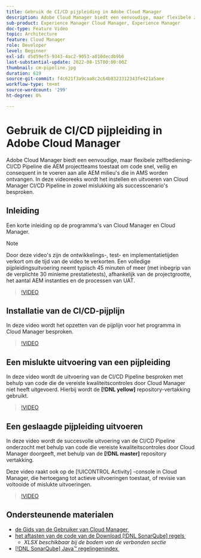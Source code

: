 ```yaml
---
title: Gebruik de CI/CD pijpleiding in Adobe Cloud Manager
description: Adobe Cloud Manager biedt een eenvoudige, maar flexibele zelfbediening-CI/CD Pipeline die AEM projectteams toestaat om code snel, veilig en consequent in te voeren aan alle AEM milieu's die in AMS worden ontvangen. In deze videoreeks wordt het instellen en uitvoeren van Cloud Manager CI/CD Pipeline in zowel mislukking als successcenario's besproken.
sub-product: Experience Manager Cloud Manager, Experience Manager
doc-type: Feature Video
topic: Architecture
feature: Cloud Manager
role: Developer
level: Beginner
exl-id: d5d59ef5-9343-4ac2-9053-a010decdb9b6
last-substantial-update: 2022-08-15T00:00:00Z
thumbnail: cm-pipeline.jpg
duration: 619
source-git-commit: f4c621f3a9caa8c2c64b8323312343fe421a5aee
workflow-type: tm+mt
source-wordcount: '299'
ht-degree: 0%

---
```


# Gebruik de CI/CD pijpleiding in Adobe Cloud Manager

Adobe Cloud Manager biedt een eenvoudige, maar flexibele zelfbediening-CI/CD Pipeline die AEM projectteams toestaat om code snel, veilig en consequent in te voeren aan alle AEM milieu&#39;s die in AMS worden ontvangen. In deze videoreeks wordt het instellen en uitvoeren van Cloud Manager CI/CD Pipeline in zowel mislukking als successcenario&#39;s besproken.

## Inleiding

Een korte inleiding op de programma&#39;s van Cloud Manager en Cloud Manager.

>[!NOTE]
>
>Door deze video&#39;s zijn de ontwikkelings-, test- en implementatietijden verkort om de tijd van de video te verkorten. Een volledige pijpleidingsuitvoering neemt typisch 45 minuten of meer (met inbegrip van de verplichte 30 minieme prestatietests), afhankelijk van de projectgrootte, het aantal AEM instanties en de processen van UAT.

>[!VIDEO](https://video.tv.adobe.com/v/23082?quality=12&learn=on)

## Installatie van de CI/CD-pijplijn

In deze video wordt het opzetten van de pijplijn voor het programma in Cloud Manager besproken.

>[!VIDEO](https://video.tv.adobe.com/v/23083?quality=12&learn=on)

## Een mislukte uitvoering van een pijpleiding

In deze video wordt de uitvoering van de CI/CD Pipeline besproken met behulp van code die de vereiste kwaliteitscontroles door Cloud Manager niet heeft uitgevoerd. Hierbij wordt de **[!DNL yellow]** repository-vertakking gebruikt.

>[!VIDEO](https://video.tv.adobe.com/v/23084?quality=12&learn=on)

## Een geslaagde pijpleiding uitvoeren

In deze video wordt de succesvolle uitvoering van de CI/CD Pipeline onderzocht met behulp van code die vereiste kwaliteitscontroles door Cloud Manager doorgeeft, met behulp van de **[!DNL master]** repository vertakking.

Deze video raakt ook op de [!UICONTROL Activity] -console in Cloud Manager, die hertoegang tot actieve uitvoeringen toestaat, of revisie van voltooide of mislukte uitvoeringen.

>[!VIDEO](https://video.tv.adobe.com/v/23085?quality=12&learn=on)

## Ondersteunende materialen

* [&#x200B; de Gids van de Gebruiker van Cloud Manager &#x200B;](https://experienceleague.adobe.com/docs/experience-manager-cloud-manager/content/introduction.html?lang=nl-NL)
* [&#x200B; het aftasten van de code van de Download  [!DNL SonarQube]  regels &#x200B;](https://experienceleague.adobe.com/docs/experience-manager-cloud-manager/content/using/code-quality-testing.html?lang=nl-NL)
   * *XLSX beschikbaar bij de bodem van de verbonden sectie*
* [[!DNL SonarQube]  Java™ regelingenindex &#x200B;](https://rules.sonarsource.com/java/)

